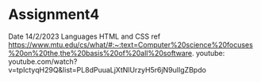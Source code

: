 # Assignment4
Date 14/2/2023
Languages HTML and CSS
ref https://www.mtu.edu/cs/what/#:~:text=Computer%20science%20focuses%20on%20the,the%20basis%20of%20all%20software.
youtube: youtube.com/watch?v=tpIctyqH29Q&list=PL8dPuuaLjXtNlUrzyH5r6jN9ulIgZBpdo
